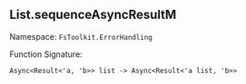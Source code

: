 ## List.sequenceAsyncResultM

Namespace: `FsToolkit.ErrorHandling`

Function Signature:

```
Async<Result<'a, 'b>> list -> Async<Result<'a list, 'b>>
```